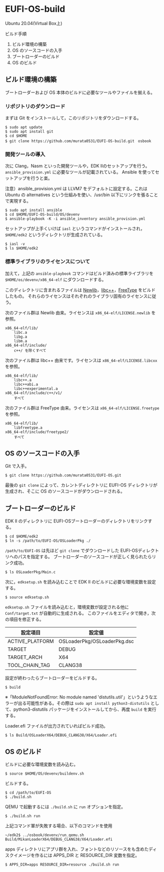 # EUFI-OS-build


Ubuntu 20.04(Virtual Box上)

ビルド手順

1. ビルド環境の構築
2. OS のソースコードの入手
3. ブートローダーのビルド
4. OS のビルド

## ビルド環境の構築

ブートローダーおよび OS 本体のビルドに必要なツールやファイルを揃える。

### リポジトリのダウンロード

まずは Git をインストールして，このリポジトリをダウンロードする。

    $ sudo apt update
    $ sudo apt install git
    $ cd $HOME
    $ git clone https://github.com/murata0531/EUFI-OS-build.git　osbook

### 開発ツールの導入

次に Clang，Nasm といった開発ツールや，EDK IIのセットアップを行う。
`ansible_provision.yml` に必要なツールが記載されている。
Ansible を使ってセットアップを行うと楽。

注意）ansible_provision.yml は LLVM7 をデフォルトに設定する。これは Ubuntu の alternatives という仕組みを使い、/usr/bin 以下にリンクを張ることで実現する。

    $ sudo apt install ansible
    $ cd $HOME/EUFI-OS-build/OS/devenv
    $ ansible-playbook -K -i ansible_inventory ansible_provision.yml

セットアップが上手くいけば `iasl` というコマンドがインストールされ，`$HOME/edk2` というディレクトリが生成されている。

    $ iasl -v
    $ ls $HOME/edk2

### 標準ライブラリのライセンスについて

加えて，上記の `ansible-playbook` コマンドはビルド済みの標準ライブラリを `$HOME/os/devenv/x86_64-elf` にダウンロードする。

このディレクトリに含まれるファイルは [Newlib](https://sourceware.org/newlib/)，[libc++](https://libcxx.llvm.org/)，[FreeType](https://www.freetype.org/) をビルドしたもの。
それらのライセンスはそれぞれのライブラリ固有のライセンスに従う。

次のファイル群は Newlib 由来。ライセンスは `x86_64-elf/LICENSE.newlib` を参照。

    x86_64-elf/lib/
        libc.a
        libg.a
        libm.a
    x86_64-elf/include/
        c++/ を除くすべて

次のファイル群は libc++ 由来です。ライセンスは `x86_64-elf/LICENSE.libcxx` を参照。

    x86_64-elf/lib/
        libc++.a
        libc++abi.a
        libc++experimental.a
    x86_64-elf/include/c++/v1/
        すべて

次のファイル群は FreeType 由来。ライセンスは `x86_64-elf/LICENSE.freetype` を参照。

    x86_64-elf/lib/
        libfreetype.a
    x86_64-elf/include/freetype2/
        すべて

## OS のソースコードの入手

Git で入手。

    $ git clone https://github.com/murata0531/EUFI-OS.git

最後の `git clone` によって、カレントディレクトリに EUFI-OS ディレクトリが生成され、そこに OS のソースコードがダウンロードされる。

## ブートローダーのビルド

EDK II のディレクトリに EUFI-OSブートローダーのディレクトリをリンクする。

    $ cd $HOME/edk2
    $ ln -s /path/to/EUFI-OS/OSLoaderPkg ./

`/path/to/EUFI-OS` は先ほど `git clone` でダウンロードした EUFI-OSディレクトリへのパスを指定する。
ブートローダーのソースコードが正しく見られたらリンク成功。

    $ ls OSLoaderPkg/Main.c

次に，`edksetup.sh` を読み込むことで EDK II のビルドに必要な環境変数を設定する。

    $ source edksetup.sh

`edksetup.sh` ファイルを読み込むと，環境変数が設定される他に `Conf/target.txt` が自動的に生成される。
このファイルをエディタで開き，次の項目を修正する。

| 設定項目        | 設定値                            |
|-----------------|-----------------------------------|
| ACTIVE_PLATFORM | OSLoaderPkg/OSLoaderPkg.dsc |
| TARGET          | DEBUG                             |
| TARGET_ARCH     | X64                               |
| TOOL_CHAIN_TAG  | CLANG38                           |

設定が終わったらブートローダーをビルドする。

    $ build
    
※「ModuleNotFoundError: No module named 'distutils.util'」というようなエラーが出る可能性がある。その際は `sudo apt install python3-distutils` として、python3-distutils パッケージをインストールしてから、再度 `build` を実行する。

Loader.efi ファイルが出力されていればビルド成功。

    $ ls Build/OSLoaderX64/DEBUG_CLANG38/X64/Loader.efi

## OS のビルド

ビルドに必要な環境変数を読み込む。

    $ source $HOME/OS/devenv/buildenv.sh

ビルドする。

    $ cd /path/to/EUFI-OS
    $ ./build.sh

QEMU で起動するには `./build.sh` に `run` オプションを指定。

    $ ./build.sh run

上記コマンド軍が失敗する場合、以下のコマンドを使用

    ~/edk2$ ../osbook/devenv/run_qemu.sh Build/MikanLoaderX64/DEBUG_CLANG38/X64/Loader.efi

apps ディレクトリにアプリ群を入れ、フォントなどのリソースをも含めたディスクイメージを作るには APPS_DIR と RESOURCE_DIR 変数を指定。

    $ APPS_DIR=apps RESOURCE_DIR=resource ./build.sh run
